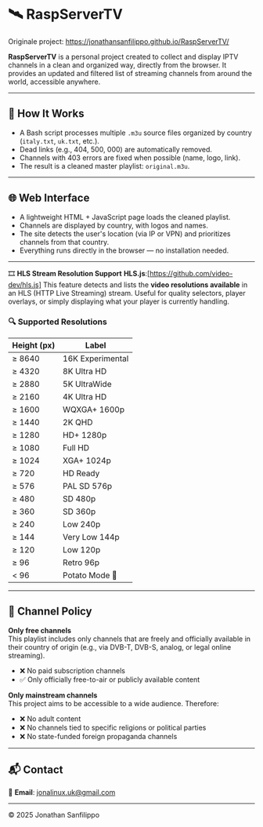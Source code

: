 # 🛰️ RaspServerTV

Originale project: https://jonathansanfilippo.github.io/RaspServerTV/

**RaspServerTV** is a personal project created to collect and display IPTV channels in a clean and organized way, directly from the browser. It provides an updated and filtered list of streaming channels from around the world, accessible anywhere.

---

## 🔧 How It Works

- A Bash script processes multiple `.m3u` source files organized by country (`italy.txt`, `uk.txt`, etc.).
- Dead links (e.g., 404, 500, 000) are automatically removed.
- Channels with 403 errors are fixed when possible (name, logo, link).
- The result is a cleaned master playlist: `original.m3u`.

---

## 🌐 Web Interface

- A lightweight HTML + JavaScript page loads the cleaned playlist.
- Channels are displayed by country, with logos and names.
- The site detects the user's location (via IP or VPN) and prioritizes channels from that country.
- Everything runs directly in the browser — no installation needed.

---
🎞️ **HLS Stream Resolution Support**
**HLS.js**:[https://github.com/video-dev/hls.js]
This feature detects and lists the **video resolutions available** in an HLS (HTTP Live Streaming) stream. Useful for quality selectors, player overlays, or simply displaying what your player is currently handling.

### 🔍 Supported Resolutions

| Height (px) | Label                |
|-------------|----------------------|
| ≥ 8640      | 16K Experimental     |
| ≥ 4320      | 8K Ultra HD          |
| ≥ 2880      | 5K UltraWide         |
| ≥ 2160      | 4K Ultra HD          |
| ≥ 1600      | WQXGA+ 1600p         |
| ≥ 1440      | 2K QHD               |
| ≥ 1280      | HD+ 1280p            |
| ≥ 1080      | Full HD              |
| ≥ 1024      | XGA+ 1024p           |
| ≥ 720       | HD Ready             |
| ≥ 576       | PAL SD 576p          |
| ≥ 480       | SD 480p              |
| ≥ 360       | SD 360p              |
| ≥ 240       | Low 240p             |
| ≥ 144       | Very Low 144p        |
| ≥ 120       | Low 120p             |
| ≥ 96        | Retro 96p            |
| < 96        | Potato Mode 🥔        |

---

## 📄 Channel Policy

**Only free channels**  
This playlist includes only channels that are freely and officially available in their country of origin (e.g., via DVB-T, DVB-S, analog, or legal online streaming).  

- ❌ No paid subscription channels  
- ✅ Only officially free-to-air or publicly available content

**Only mainstream channels**  
This project aims to be accessible to a wide audience. Therefore:

- ❌ No adult content  
- ❌ No channels tied to specific religions or political parties  
- ❌ No state-funded foreign propaganda channels

---

## 📬 Contact

📧 **Email**: jonalinux.uk@gmail.com

---

© 2025 Jonathan Sanfilippo

